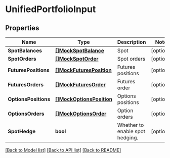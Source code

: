 # UnifiedPortfolioInput

## Properties

Name | Type | Description | Notes
------------ | ------------- | ------------- | -------------
**SpotBalances** | [**[]MockSpotBalance**](MockSpotBalance.md) | Spot | [optional] 
**SpotOrders** | [**[]MockSpotOrder**](MockSpotOrder.md) | Spot orders | [optional] 
**FuturesPositions** | [**[]MockFuturesPosition**](MockFuturesPosition.md) | Futures positions | [optional] 
**FuturesOrders** | [**[]MockFuturesOrder**](MockFuturesOrder.md) | Futures order | [optional] 
**OptionsPositions** | [**[]MockOptionsPosition**](MockOptionsPosition.md) | Options positions | [optional] 
**OptionsOrders** | [**[]MockOptionsOrder**](MockOptionsOrder.md) | Option orders | [optional] 
**SpotHedge** | **bool** | Whether to enable spot hedging. | [optional] 

[[Back to Model list]](../README.md#documentation-for-models) [[Back to API list]](../README.md#documentation-for-api-endpoints) [[Back to README]](../README.md)


